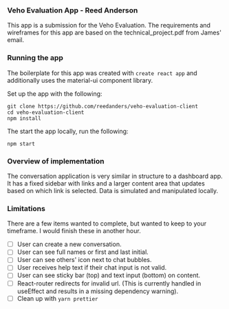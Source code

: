 ### Veho Evaluation App - Reed Anderson

This app is a submission for the Veho Evaluation. The requirements and wireframes for this app are based on the technical_project.pdf from James' email.

### Running the app

The boilerplate for this app was created with `create react app` and additionally uses the material-ui component library. 

Set up the app with the following:

```
git clone https://github.com/reedanders/veho-evaluation-client
cd veho-evaluation-client
npm install
```

The start the app locally, run the following:

```
npm start
```

### Overview of implementation
The conversation application is very similar in structure to a dashboard app. It has a fixed sidebar with links and a larger content area that updates based on which link is selected. Data is simulated and manipulated locally. 

### Limitations

There are a few items wanted to complete, but wanted to keep to your timeframe. I would finish these in another hour.

- [ ] User can create a new conversation.
- [ ] User can see full names or first and last initial.
- [ ] User can see others' icon next to chat bubbles.
- [ ] User receives help text if their chat input is not valid.
- [ ] User can see sticky bar (top) and text input (bottom) on content.
- [ ] React-router redirects for invalid url. (This is currently handled in useEffect and results in a missing dependency warning).
- [ ] Clean up with `yarn prettier`
